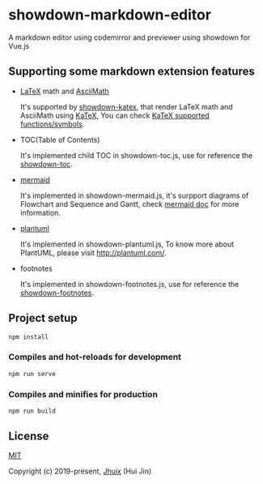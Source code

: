 # showdown-markdown-editor

A markdown editor using codemirror and previewer using showdown for Vue.js

## Supporting some markdown extension features

- [LaTeX](https://www.latex-project.org/) math and [AsciiMath](http://asciimath.org/)

  It's supported by [showdown-katex](https://github.com/obedm503/showdown-katex.git), that render LaTeX math and AsciiMath using [KaTeX](https://github.com/Khan/KaTeX), You can check [KaTeX supported functions/symbols](https://khan.github.io/KaTeX/function-support.html).

- TOC(Table of Contents)

  It's implemented child TOC in showdown-toc.js, use for reference the [showdown-toc](https://github.com/ravisorg/showdown-toc).

- [mermaid](https://github.com/knsv/mermaid)

  It's implemented in showdown-mermaid.js, it's surpport diagrams of Flowchart and Sequence and
  Gantt, check [mermaid doc](https://mermaidjs.github.io) for more information.

- [plantuml](http://plantuml.com)

  It's implemented in showdown-plantuml.js, To know more about PlantUML, please visit http://plantuml.com/.

- footnotes

  It's implemented in showdown-footnotes.js, use for reference the [showdown-footnotes](https://github.com/Kriegslustig/showdown-footnotes).

## Project setup

```
npm install
```

### Compiles and hot-reloads for development

```
npm run serve
```

### Compiles and minifies for production

```
npm run build
```

## License

[MIT](http://opensource.org/licenses/MIT)

Copyright (c) 2019-present, [Jhuix](mailto:jhuix0117@gmail.com) (Hui Jin)
